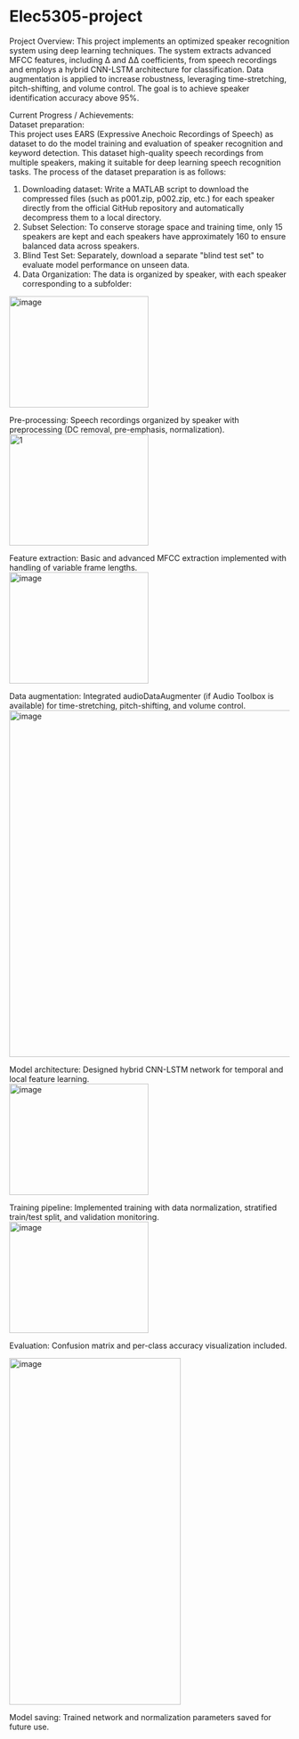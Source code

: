 # Elec5305-project
Project Overview:
This project implements an optimized speaker recognition system using deep learning techniques. The system extracts advanced MFCC features, including Δ and ΔΔ coefficients, from speech recordings and employs a hybrid CNN-LSTM architecture for classification. Data augmentation is applied to increase robustness, leveraging time-stretching, pitch-shifting, and volume control. The goal is to achieve speaker identification accuracy above 95%.

Current Progress / Achievements:   
Dataset preparation:   
This project uses EARS (Expressive Anechoic Recordings of Speech) as dataset to do the model training and evaluation of speaker recognition and keyword detection. This dataset high-quality speech recordings from multiple speakers, making it suitable for deep learning speech recognition tasks.
The process of the dataset preparation is as follows:
1.	Downloading dataset: Write a MATLAB script to download the compressed files (such as p001.zip, p002.zip, etc.) for each speaker directly from the official GitHub repository and automatically decompress them to a local directory. 
2.	Subset Selection: To conserve storage space and training time, only 15 speakers are kept and each speakers have approximately 160 to ensure balanced data across speakers.
3.	Blind Test Set: Separately, download a separate "blind test set" to evaluate model performance on unseen data.  
4.	Data Organization: The data is organized by speaker, with each speaker corresponding to a subfolder:
   <img width="250" height="200" alt="image" src="https://github.com/user-attachments/assets/f4f3b628-1244-4fee-b8f7-019b7522dcb9" />

Pre-processing: Speech recordings organized by speaker with preprocessing (DC removal, pre-emphasis, normalization).  
<img width="250" height="200" alt="1" src="https://github.com/user-attachments/assets/afb463e4-9207-44ed-9521-7ad70098a69e" />

Feature extraction: Basic and advanced MFCC extraction implemented with handling of variable frame lengths.  
<img width="250" height="200" alt="image" src="https://github.com/user-attachments/assets/f96166c2-d3f0-426c-a940-f0486727b399" />

Data augmentation: Integrated audioDataAugmenter (if Audio Toolbox is available) for time-stretching, pitch-shifting, and volume control.  
<img width="1056" height="623" alt="image" src="https://github.com/user-attachments/assets/8b80fa8d-7327-4883-94b1-ae9acce2cc3c" />


Model architecture: Designed hybrid CNN-LSTM network for temporal and local feature learning.  
<img width="250" height="200" alt="image" src="https://github.com/user-attachments/assets/89d00718-975f-4912-85ca-545c08900680" />

Training pipeline: Implemented training with data normalization, stratified train/test split, and validation monitoring.  
<img width="250" height="200" alt="image" src="https://github.com/user-attachments/assets/fd71402a-da74-42df-bc9e-6850dd543a25" />

Evaluation: Confusion matrix and per-class accuracy visualization included.

<img width="308" height="623" alt="image" src="https://github.com/user-attachments/assets/b4f2cb1f-23fe-48f0-8293-44182e90f52f" />

Model saving: Trained network and normalization parameters saved for future use.   

